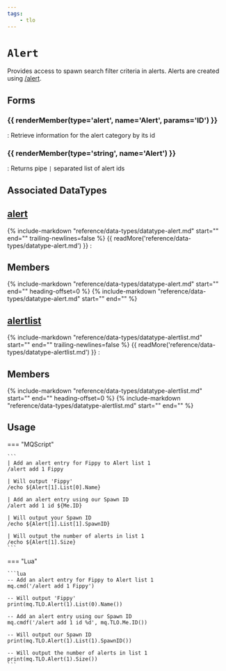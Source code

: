 ```yaml
---
tags:
    - tlo
---
```

# `Alert`

<!--tlo-desc-start-->
Provides access to spawn search filter criteria in alerts. Alerts are created using [/alert](../../reference/commands/alert.md).
<!--tlo-desc-end-->
## Forms
<!--tlo-forms-start-->
### {{ renderMember(type='alert', name='Alert', params='ID') }}

:   Retrieve information for the alert category by its id

### {{ renderMember(type='string', name='Alert') }}

:   Returns pipe `|` separated list of alert ids
<!--tlo-forms-end-->

## Associated DataTypes
<!--tlo-datatypes-start-->
## [alert](../data-types/datatype-alert.md)
{%
  include-markdown "reference/data-types/datatype-alert.md"
  start="<!--dt-desc-start-->"
  end="<!--dt-desc-end-->"
  trailing-newlines=false
%} {{ readMore('reference/data-types/datatype-alert.md') }}
:    <h2>Members</h2>
    {%
    include-markdown "reference/data-types/datatype-alert.md"
    start="<!--dt-members-start-->"
    end="<!--dt-members-end-->"
    heading-offset=0
    %}
    {%
    include-markdown "reference/data-types/datatype-alert.md"
    start="<!--dt-linkrefs-start-->"
    end="<!--dt-linkrefs-end-->"
    %}

## [alertlist](../data-types/datatype-alertlist.md)
{%
  include-markdown "reference/data-types/datatype-alertlist.md"
  start="<!--dt-desc-start-->"
  end="<!--dt-desc-end-->"
  trailing-newlines=false
%} {{ readMore('reference/data-types/datatype-alertlist.md') }}
:    <h2>Members</h2>
    {%
    include-markdown "reference/data-types/datatype-alertlist.md"
    start="<!--dt-members-start-->"
    end="<!--dt-members-end-->"
    heading-offset=0
    %}
    {%
    include-markdown "reference/data-types/datatype-alertlist.md"
    start="<!--dt-linkrefs-start-->"
    end="<!--dt-linkrefs-end-->"
    %}
<!--tlo-datatypes-end-->

## Usage

=== "MQScript"

    ```
    | Add an alert entry for Fippy to Alert list 1
    /alert add 1 Fippy

    | Will output 'Fippy'
    /echo ${Alert[1].List[0].Name}

    | Add an alert entry using our Spawn ID
    /alert add 1 id ${Me.ID}

    | Will output your Spawn ID
    /echo ${Alert[1].List[1].SpawnID}

    | Will output the number of alerts in list 1
    /echo ${Alert[1].Size}
    ```

=== "Lua"

    ```lua
    -- Add an alert entry for Fippy to Alert list 1
    mq.cmd('/alert add 1 Fippy')

    -- Will output 'Fippy'
    print(mq.TLO.Alert(1).List(0).Name())

    -- Add an alert entry using our Spawn ID
    mq.cmdf('/alert add 1 id %d', mq.TLO.Me.ID())

    -- Will output our Spawn ID
    print(mq.TLO.Alert(1).List(1).SpawnID())

    -- Will output the number of alerts in list 1
    print(mq.TLO.Alert(1).Size())
    ```
<!--tlo-linkrefs-start-->
[alert]: ../data-types/datatype-alert.md
[alertlist]: ../data-types/datatype-alertlist.md
[bool]: ../data-types/datatype-bool.md
[double]: ../data-types/datatype-double.md
[float]: ../data-types/datatype-float.md
[int]: ../data-types/datatype-int.md
[int64]: ../data-types/datatype-int64.md
[spawn]: ../data-types/datatype-spawn.md
[string]: ../data-types/datatype-string.md
<!--tlo-linkrefs-end-->
